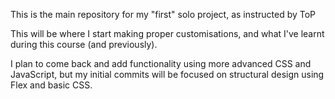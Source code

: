 This is the main repository for my "first" solo project, as instructed by ToP

This will be where I start making proper customisations, and what I've learnt during this course (and previously).

I plan to come back and add functionality using more advanced CSS and JavaScript, but my initial commits will be focused on structural design using Flex and basic CSS.